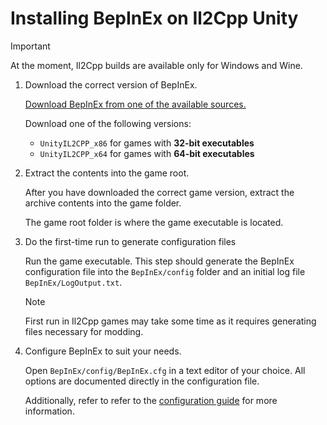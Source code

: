 # Installing BepInEx on Il2Cpp Unity

> [!IMPORTANT]
> At the moment, Il2Cpp builds are available only for Windows and Wine.

1. Download the correct version of BepInEx.

    [Download BepInEx from one of the available sources.](index.md#where-to-download-bepinex)  
    
    Download one of the following versions:
    * `UnityIL2CPP_x86` for games with **32-bit executables**
    * `UnityIL2CPP_x64` for games with **64-bit executables**

2. Extract the contents into the game root.

    After you have downloaded the correct game version, extract the archive contents into the game folder.

    The game root folder is where the game executable is located.

3. Do the first-time run to generate configuration files

    Run the game executable. This step should generate the BepInEx configuration file into the `BepInEx/config` folder and an initial log file `BepInEx/LogOutput.txt`.

    > [!NOTE]
    > First run in Il2Cpp games may take some time as it requires generating files necessary for modding.
    
4. Configure BepInEx to suit your needs. 

   Open `BepInEx/config/BepInEx.cfg` in a text editor of your choice. 
   All options are documented directly in the configuration file.

   Additionally, refer to refer to the [configuration guide](<xref:configuration>) for more information.
